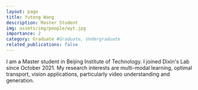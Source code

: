 ```yaml
---
layout: page
title: Yutong Wang
description: Master Student
img: assets/img/people/wyt.jpg
importance: 2
category: Graduate #Graduate, Undergraduate 
related_publications: false
---
```


I am a Master student  in Beijing Institute of Technology. I joined Dixin's Lab since October 2021. My research interests are multi-modal learning, optimal transport, vision applications, particularly video understanding and generation. 